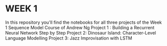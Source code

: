 
# WEEK 1
In this repository you'll find the notebooks for all three projects of the Week 1 Sequence Model Course of Andrew Ng
Project 1 : Building a Recurrent Neural Network Step by Step
Project 2: Dinosaur Island: Character-Level Language Modelling
Project 3: Jazz Improvisation with LSTM
